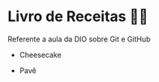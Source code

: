 # Livro de Receitas :man_cook:

Referente a aula da DIO sobre Git e GitHub

* Cheesecake 

  

* Pavê
